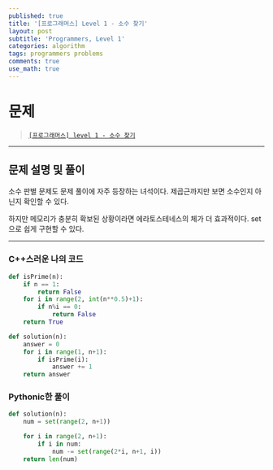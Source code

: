 ```yaml
---
published: true
title: '[프로그래머스] Level 1 - 소수 찾기'
layout: post
subtitle: 'Programmers, Level 1'
categories: algorithm
tags: programmers problems
comments: true
use_math: true
---
```


# **문제**

> [`[프로그래머스] level 1 - 소수 찾기`](https://school.programmers.co.kr/learn/courses/30/lessons/12921)

---
## **문제 설명 및 풀이**

소수 판별 문제도 문제 풀이에 자주 등장하는 녀석이다. 제곱근까지만 보면 소수인지 아닌지 확인할 수 있다.

하지만 메모리가 충분히 확보된 상황이라면 에라토스테네스의 체가 더 효과적이다. set으로 쉽게 구현할 수 있다.

---
### C++스러운 나의 코드
```python
def isPrime(n):
    if n == 1:
        return False
    for i in range(2, int(n**0.5)+1):
        if n%i == 0:
            return False
    return True

def solution(n):
    answer = 0
    for i in range(1, n+1):
        if isPrime(i):
            answer += 1
    return answer
```

### Pythonic한 풀이
```python
def solution(n):
    num = set(range(2, n+1))

    for i in range(2, n+1):
        if i in num:
            num -= set(range(2*i, n+1, i))
    return len(num)
```
